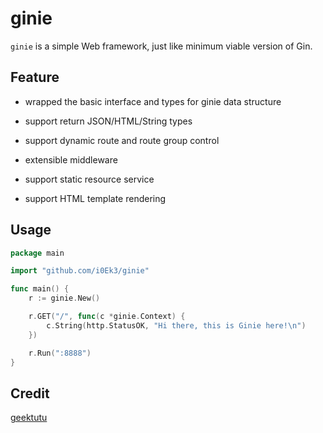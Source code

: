# ginie

`ginie` is a simple Web framework, just like minimum viable version of Gin.

## Feature

- wrapped the basic interface and types for ginie data structure

- support return JSON/HTML/String types

- support dynamic route and route group control

- extensible middleware

- support static resource service

- support HTML template rendering

## Usage

```go
package main

import "github.com/i0Ek3/ginie"

func main() {
    r := ginie.New()

    r.GET("/", func(c *ginie.Context) {
        c.String(http.StatusOK, "Hi there, this is Ginie here!\n")
    })

    r.Run(":8888")
} 
```

## Credit

[geektutu](https://github.com/geektutu)
